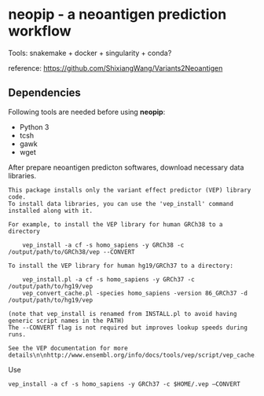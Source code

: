 # neopip - a neoantigen prediction workflow

Tools: snakemake + docker + singularity + conda?

reference: https://github.com/ShixiangWang/Variants2Neoantigen

## Dependencies

Following tools are needed before using **neopip**:

- Python 3
- tcsh 
- gawk
- wget

After prepare neoantigen predicton softwares, download necessary data libraries.

```
This package installs only the variant effect predictor (VEP) library code. 
To install data libraries, you can use the 'vep_install' command installed along with it.

For example, to install the VEP library for human GRCh38 to a directory

    vep_install -a cf -s homo_sapiens -y GRCh38 -c /output/path/to/GRCh38/vep --CONVERT

To install the VEP library for human hg19/GRCh37 to a directory:

    vep_install.pl -a cf -s homo_sapiens -y GRCh37 -c /output/path/to/hg19/vep
    vep_convert_cache.pl -species homo_sapiens -version 86_GRCh37 -d /output/path/to/hg19/vep

(note that vep_install is renamed from INSTALL.pl to avoid having generic script names in the PATH)
The --CONVERT flag is not required but improves lookup speeds during runs. 

See the VEP documentation for more details\n\nhttp://www.ensembl.org/info/docs/tools/vep/script/vep_cache.html\n"                                                                 
```

Use 

```
vep_install -a cf -s homo_sapiens -y GRCh37 -c $HOME/.vep –CONVERT
```
